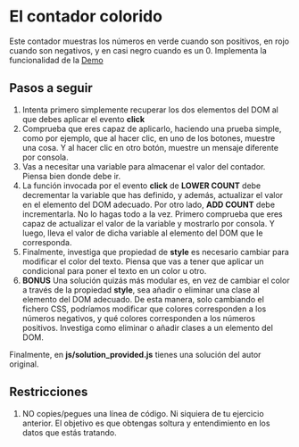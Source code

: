 # El contador colorido
Este contador muestras los números en verde cuando son positivos, en rojo cuando son negativos, y en casi negro cuando es un 0. Implementa la funcionalidad de la [Demo](https://js-beginners.github.io/counter-project/)

## Pasos a seguir

1. Intenta primero simplemente recuperar los dos elementos del DOM al que debes aplicar el evento __click__
2. Comprueba que eres capaz de aplicarlo, haciendo una prueba simple, como por ejemplo, que al hacer clic, en uno de los botones, muestre una cosa. Y al hacer clic en otro botón, muestre un mensaje diferente por consola.
3. Vas a necesitar una variable para almacenar el valor del contador. Piensa bien donde debe ir.
4. La función invocada por el evento __click__ de **LOWER COUNT** debe decrementar la variable que has definido, y además, actualizar el valor en el elemento del DOM adecuado. Por otro lado, **ADD COUNT** debe incrementarla. No lo hagas todo a la vez. Primero comprueba que eres capaz de actualizar el valor de la variable y mostrarlo por consola. Y luego, lleva el valor de dicha variable al elemento del DOM que le corresponda.
5. Finalmente, investiga que propiedad de __style__ es necesario cambiar para modificar el color del texto. Piensa que vas a tener que aplicar un condicional para poner el texto en un color u otro.
6. **BONUS** Una solución quizás más modular es, en vez de cambiar el color a través de la propiedad __style__, sea añadir o eliminar una clase al elemento del DOM adecuado. De esta manera, solo cambiando el fichero CSS, podríamos modificar que colores corresponden a los números negativos, y qué colores corresponden a los números positivos. Investiga como eliminar o añadir clases a un elemento del DOM.

Finalmente, en __js/solution_provided.js__ tienes una solución del autor original.

## Restricciones

1. NO copies/pegues una línea de código. Ni siquiera de tu ejercicio anterior. El objetivo es que obtengas soltura y entendimiento en los datos que estás tratando.